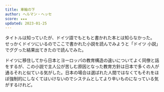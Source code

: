 ```yaml
---
title: 車輪の下
author: ヘルマン・ヘッセ
score: ★★★
updated: 2023-01-25
---
```


タイトルは知っていたが、ドイツ語でもともと書かれた本とは知らなかった。
せっかくドイツにいるのでここで書かれた小説を読んでみようと「ドイツ 小説」でググった結果出てきたので読んでみた。

ドイツに移住してから日本とヨーロッパの教育構造の違いについてよく同僚と話をするが、この小説で主人公が苦しむ原因となった教育方針は日本で多くの人が通るそれと似ている気がした。日本の場合は選ばれた人間ではなくてもそれをほぼ強制的にしなくてはいけないのでシステムとしてより辛いものになっている気がするけれど。
